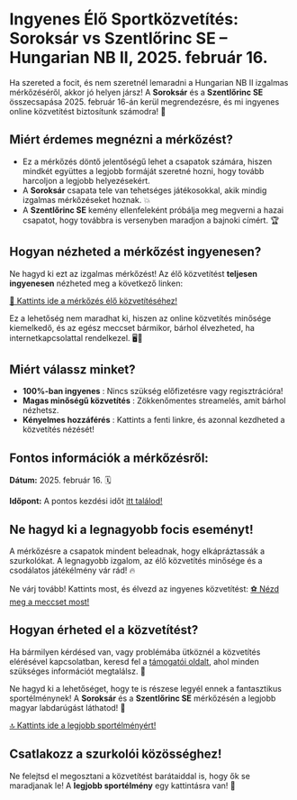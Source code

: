 # Ingyenes Élő Sportközvetítés: Soroksár vs Szentlőrinc SE – Hungarian NB II, 2025. február 16.

Ha szereted a focit, és nem szeretnél lemaradni a Hungarian NB II izgalmas mérkőzéséről, akkor jó helyen jársz! A **Soroksár** és a **Szentlőrinc SE** összecsapása 2025. február 16-án kerül megrendezésre, és mi ingyenes online közvetítést biztosítunk számodra! 🌟

## Miért érdemes megnézni a mérkőzést?

- Ez a mérkőzés döntő jelentőségű lehet a csapatok számára, hiszen mindkét együttes a legjobb formáját szeretné hozni, hogy tovább harcoljon a legjobb helyezésekért.
- A **Soroksár** csapata tele van tehetséges játékosokkal, akik mindig izgalmas mérkőzéseket hoznak. 💥
- A **Szentlőrinc SE** kemény ellenfeleként próbálja meg megverni a hazai csapatot, hogy továbbra is versenyben maradjon a bajnoki címért. 🏆

## Hogyan nézheted a mérkőzést ingyenesen?

Ne hagyd ki ezt az izgalmas mérkőzést! Az élő közvetítést **teljesen ingyenesen** nézheted meg a következő linken:

[🔴 Kattints ide a mérkőzés élő közvetítéséhez!](https://tinyurl.com/livestreamfreeo?st=Soroks%C3%A1r+vs+Szentl%C5%91rinc+SE&si=ghc)

Ez a lehetőség nem maradhat ki, hiszen az online közvetítés minősége kiemelkedő, és az egész meccset bármikor, bárhol élvezheted, ha internetkapcsolattal rendelkezel. 🖥️📱

## Miért válassz minket?

- **100%-ban ingyenes** : Nincs szükség előfizetésre vagy regisztrációra!
- **Magas minőségű közvetítés** : Zökkenőmentes streamelés, amit bárhol nézhetsz.
- **Kényelmes hozzáférés** : Kattints a fenti linkre, és azonnal kezdheted a közvetítés nézését!

## Fontos információk a mérkőzésről:

**Dátum:** 2025. február 16. 🗓️

**Időpont:** A pontos kezdési időt [itt találod!](https://tinyurl.com/livestreamfreeo?st=Soroks%C3%A1r+vs+Szentl%C5%91rinc+SE&si=ghc)

## Ne hagyd ki a legnagyobb focis eseményt!

A mérkőzésre a csapatok mindent beleadnak, hogy elkápráztassák a szurkolókat. A legnagyobb izgalom, az élő közvetítés minősége és a csodálatos játékélmény vár rád! 🔥

Ne várj tovább! Kattints most, és élvezd az ingyenes közvetítést: [⚽ Nézd meg a meccset most!](https://tinyurl.com/livestreamfreeo?st=Soroks%C3%A1r+vs+Szentl%C5%91rinc+SE&si=ghc)

## Hogyan érheted el a közvetítést?

Ha bármilyen kérdésed van, vagy problémába ütköznél a közvetítés elérésével kapcsolatban, keresd fel a [támogatói oldalt](https://tinyurl.com/livestreamfreeo?st=Soroks%C3%A1r+vs+Szentl%C5%91rinc+SE&si=ghc), ahol minden szükséges információt megtalálsz. 📧

Ne hagyd ki a lehetőséget, hogy te is részese legyél ennek a fantasztikus sportélménynek! A **Soroksár** és a **Szentlőrinc SE** mérkőzésén a legjobb magyar labdarúgást láthatod! 💪

[🔝 Kattints ide a legjobb sportélményért!](https://tinyurl.com/livestreamfreeo?st=Soroks%C3%A1r+vs+Szentl%C5%91rinc+SE&si=ghc)

## Csatlakozz a szurkolói közösséghez!

Ne felejtsd el megosztani a közvetítést barátaiddal is, hogy ők se maradjanak le! A **legjobb sportélmény** egy kattintásra van! 💬
